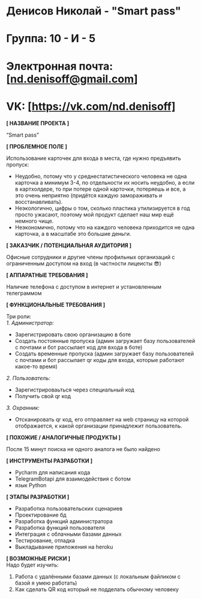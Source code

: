# Денисов Николай - "Smart pass"
# Группа: 10 - И - 5
# Электронная почта: [nd.denisoff@gmail.com]
# VK: [https://vk.com/nd.denisoff]

**[ НАЗВАНИЕ ПРОЕКТА ]**

“Smart pass”

**[ ПРОБЛЕМНОЕ ПОЛЕ ]**

Использование карточек для входа в места, где нужно предъявить пропуск:
- Неудобно, потому что у среднестатистического человека не одна карточка а минимум 3-4, по отдельности их носить неудобно, а если в картхолдере, то при потере одной карточки, потеряешь и все, а это очень неприятно (придётся каждую замораживать и восстанавливать).
- Неэкологично, цифры о том, сколько пластика утилизируется в год просто ужасают, поэтому мой продукт сделает наш мир ещё немного чище.
- Неэкономично, потому что на каждого человека приходится не одна карточка, а в масштабе это большие деньги.

**[ ЗАКАЗЧИК / ПОТЕНЦИАЛЬНАЯ АУДИТОРИЯ ]**

Офисные сотрудники и другие члены профильных организаций с ограниченным доступом на вход (в частности лицеисты 😎) 

**[ АППАРАТНЫЕ ТРЕБОВАНИЯ ]**

Наличие телефона с доступом в интернет и установленным телеграммом

**[ ФУНКЦИОНАЛЬНЫЕ ТРЕБОВАНИЯ ]**

Три роли:  
*1. Администратор:*
- Зарегистрировать свою организацию в боте
- Создать постоянные пропуска (админ загружает базу пользователей с почтами и бот рассылает код для входа в боте)
- Создать временные пропуска (админ загружает базу пользователей с почтами и бот рассылает qr коды для входа, которые работают какое-то время)

*2. Пользователь:*
- Зарегистрироваьться через специальный код
- Получить свой qr код

*3. Охранник:*
- Отсканировать qr код, его отправляет на web страницу на которой отображается, к какой организации принадлежит пользователь.


**[ ПОХОЖИЕ / АНАЛОГИЧНЫЕ ПРОДУКТЫ ]**

После 15 минут поиска не одного аналога не было найдено

**[ ИНСТРУМЕНТЫ РАЗРАБОТКИ ]**

- Pycharm для написания кода
- TelegramBotapi для взаимодействия с ботом
- язык Python

**[ ЭТАПЫ РАЗРАБОТКИ ]**

* Разработка пользовательских сценариев
* Проектирование бд
* Разработка функций администратора
* Разработка функций пользователя
* Интеграция с облачными базами данных
* Тестирование, отладка
* Выкладывание приложения на heroku

**[ ВОЗМОЖНЫЕ РИСКИ ]**  
Надо будет изучить:
1. Работа с удалёнными базами данных (с локальным файликом с базой я умею работать)
2. Как сделать QR код который не подделать обычному человеку
